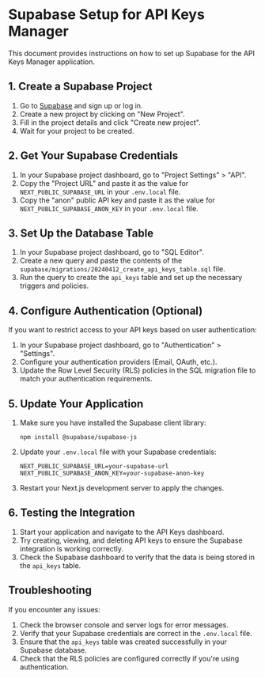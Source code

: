 # Supabase Setup for API Keys Manager

This document provides instructions on how to set up Supabase for the API Keys Manager application.

## 1. Create a Supabase Project

1. Go to [Supabase](https://supabase.com/) and sign up or log in.
2. Create a new project by clicking on "New Project".
3. Fill in the project details and click "Create new project".
4. Wait for your project to be created.

## 2. Get Your Supabase Credentials

1. In your Supabase project dashboard, go to "Project Settings" > "API".
2. Copy the "Project URL" and paste it as the value for `NEXT_PUBLIC_SUPABASE_URL` in your `.env.local` file.
3. Copy the "anon" public API key and paste it as the value for `NEXT_PUBLIC_SUPABASE_ANON_KEY` in your `.env.local` file.

## 3. Set Up the Database Table

1. In your Supabase project dashboard, go to "SQL Editor".
2. Create a new query and paste the contents of the `supabase/migrations/20240412_create_api_keys_table.sql` file.
3. Run the query to create the `api_keys` table and set up the necessary triggers and policies.

## 4. Configure Authentication (Optional)

If you want to restrict access to your API keys based on user authentication:

1. In your Supabase project dashboard, go to "Authentication" > "Settings".
2. Configure your authentication providers (Email, OAuth, etc.).
3. Update the Row Level Security (RLS) policies in the SQL migration file to match your authentication requirements.

## 5. Update Your Application

1. Make sure you have installed the Supabase client library:
   ```
   npm install @supabase/supabase-js
   ```

2. Update your `.env.local` file with your Supabase credentials:
   ```
   NEXT_PUBLIC_SUPABASE_URL=your-supabase-url
   NEXT_PUBLIC_SUPABASE_ANON_KEY=your-supabase-anon-key
   ```

3. Restart your Next.js development server to apply the changes.

## 6. Testing the Integration

1. Start your application and navigate to the API Keys dashboard.
2. Try creating, viewing, and deleting API keys to ensure the Supabase integration is working correctly.
3. Check the Supabase dashboard to verify that the data is being stored in the `api_keys` table.

## Troubleshooting

If you encounter any issues:

1. Check the browser console and server logs for error messages.
2. Verify that your Supabase credentials are correct in the `.env.local` file.
3. Ensure that the `api_keys` table was created successfully in your Supabase database.
4. Check that the RLS policies are configured correctly if you're using authentication.
